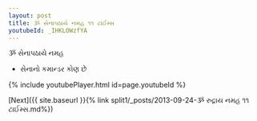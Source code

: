 ```yaml
---
layout: post
title: ૐ સેનાપઠાયે નમહ ૧૧ ટાઈમ્સ
youtubeId: _IHKLOWzfYA
---
```

 
 
 ૐ સેનાપઠાયે નમહ  
 
 -  સેનાનો કમાન્ડર કોણ છે 
 
  
 
  
 
 
 
 
 
 


{% include youtubePlayer.html id=page.youtubeId %}
 
[Next]({{ site.baseurl }}{% link  split1/_posts/2013-09-24-ૐ રુદ્રાય નમહ ૧૧ ટાઈમ્સ.md%})
 
